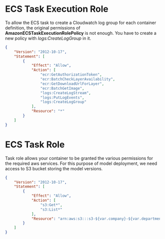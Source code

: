 
# ECS Task Execution Role

To allow the ECS task to create a Cloudwatch log group for each container definition, the original permissions of **AmazonECSTaskExecutionRolePolicy** is not enough. You have to create a new policy with *logs:CreateLogGroup* in it.

```json
{
    "Version": "2012-10-17",
    "Statement": [
        {
            "Effect": "Allow",
            "Action": [
                "ecr:GetAuthorizationToken",
                "ecr:BatchCheckLayerAvailability",
                "ecr:GetDownloadUrlForLayer",
                "ecr:BatchGetImage",
                "logs:CreateLogStream",
                "logs:PutLogEvents",
                "logs:CreateLogGroup"
            ],
            "Resource": "*"
        }
    ]
}
```

# ECS Task Role

Task role allows your container to be granted the various permissions for the required aws services. For this purpose of model deployment, we need access to S3 bucket storing the model versions.

```json
{
    "Version": "2012-10-17",
    "Statement": [
        {
            "Effect": "Allow",
            "Action": [
                "s3:Get*",
                "s3:List*"
            ],
            "Resource": "arn:aws:s3:::s3-${var.company}-${var.department}-${var.project}-modelstore"
        }
    ]
}
```